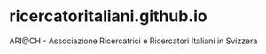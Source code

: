 # ricercatoritaliani.github.io
ARI@CH - Associazione Ricercatrici e Ricercatori Italiani in Svizzera
